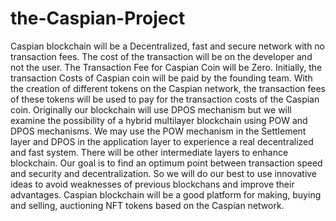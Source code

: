 # the-Caspian-Project

Caspian blockchain will be a Decentralized, fast and secure network with no transaction fees. The cost of the transaction will be on the developer and not the user. The Transaction Fee for Caspian Coin will be Zero. 
Initially, the transaction Costs of Caspian coin will be paid by the founding team. With the creation of different tokens on the Caspian network, the transaction fees of these tokens will be used to pay for the transaction costs of the Caspian coin.
Originally our blockchain will use DPOS mechanism but we will examine the possibility of a hybrid multilayer blockchain using POW and DPOS mechanisms. We may use the POW mechanism in the Settlement layer and DPOS in the application layer to experience a real decentralized and fast system. There will be other intermediate layers to enhance blockchain. Our goal is to find an optimum point between transaction speed and security and decentralization. So we will do our best to use innovative ideas to avoid weaknesses of previous blockchans and improve their advantages. 
Caspian blockchain will be a good platform for making, buying and selling, auctioning NFT tokens based on the Caspian network.
